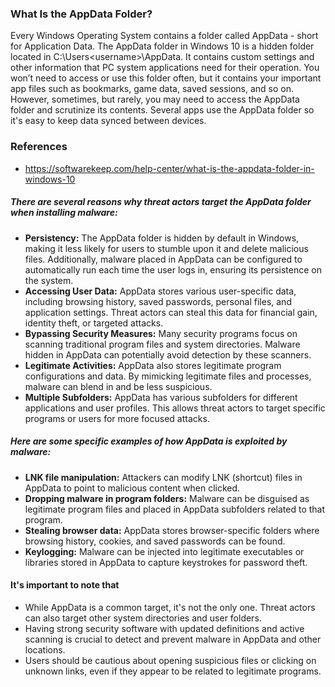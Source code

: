 ### What Is the AppData Folder?

Every Windows Operating System contains a folder called AppData - short for Application Data.  The AppData folder in Windows 10 is a hidden folder located in C:\Users\<username>\AppData.  It contains custom settings and other information that PC system applications need for their operation.  You won’t need to access or use this folder often, but it contains your important app files such as bookmarks, game data, saved sessions, and so on.  However, sometimes, but rarely, you may need to access the AppData folder and scrutinize its contents.  Several apps use the AppData folder so it's easy to keep data synced between devices. 


### References 
- https://softwarekeep.com/help-center/what-is-the-appdata-folder-in-windows-10


##### There are several reasons why threat actors target the AppData folder when installing malware:
- **Persistency:** The AppData folder is hidden by default in Windows, making it less likely for users to stumble upon it and delete malicious files. Additionally, malware placed in AppData can be configured to automatically run each time the user logs in, ensuring its persistence on the system.
- **Accessing User Data:** AppData stores various user-specific data, including browsing history, saved passwords, personal files, and application settings. Threat actors can steal this data for financial gain, identity theft, or targeted attacks.
- **Bypassing Security Measures:** Many security programs focus on scanning traditional program files and system directories. Malware hidden in AppData can potentially avoid detection by these scanners.
- **Legitimate Activities:** AppData also stores legitimate program configurations and data. By mimicking legitimate files and processes, malware can blend in and be less suspicious.
- **Multiple Subfolders:** AppData has various subfolders for different applications and user profiles. This allows threat actors to target specific programs or users for more focused attacks.

##### Here are some specific examples of how AppData is exploited by malware:
- **LNK file manipulation:** Attackers can modify LNK (shortcut) files in AppData to point to malicious content when clicked.
- **Dropping malware in program folders:** Malware can be disguised as legitimate program files and placed in AppData subfolders related to that program.
- **Stealing browser data:** AppData stores browser-specific folders where browsing history, cookies, and saved passwords can be found.
- **Keylogging:** Malware can be injected into legitimate executables or libraries stored in AppData to capture keystrokes for password theft.

#### It's important to note that
- While AppData is a common target, it's not the only one. Threat actors can also target other system directories and user folders.
- Having strong security software with updated definitions and active scanning is crucial to detect and prevent malware in AppData and other locations.
- Users should be cautious about opening suspicious files or clicking on unknown links, even if they appear to be related to legitimate programs.